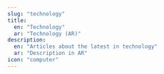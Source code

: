 ```yaml
---
slug: "technology"
title:
  en: "Technology"
  ar: "Technology (AR)"
description:
  en: "Articles about the latest in technology"
  ar: "Description in AR"
icon: "computer"
---
```

